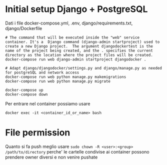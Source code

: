 # Initial setup Django + PostgreSQL
Dati i file docker-compose.yml, .env, django/requirements.txt, django/Dockerfile
```
# The command that will be executed inside the "web" service container. It's a  Django command (django-admin startproject) used to create a new Django project.  The argument djangodockertest is the name of the project being created, and the . specifies the current directory as the location where the project files will be created.
docker-compose run web django-admin startproject djangodocker .

# Adapt django/djangodocker/settings.py and django/manage.py as needed for postgreSQL and network access
docker-compose run web python manage.py makemigrations
docker-compose run web python manage.py migrate

docker-compose up
docker-compose down
```

Per entrare nel container possiamo usare
```
docker exec -it <container_id_or_name> bash
```

# File permission
Quanto si fa push meglio usare `sudo chown -R <user>:<group> /path/to/directory` perche' le cartelle condivise ai container possono prendere owner diversi e non venire pushate